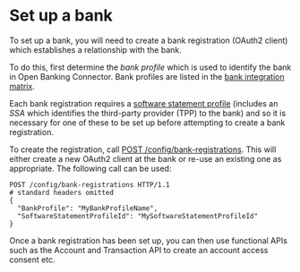 # Set up a bank

To set up a bank, you will need to create a bank registration (OAuth2 client) which establishes a relationship with the bank.

To do this, first determine the *bank profile* which is used to identify the bank in Open Banking Connector. Bank profiles are listed in the [bank integration matrix](../../bank-integration-matrix.md).

Each bank registration requires a [software statement profile](../../configuration/software-statement-profiles-settings.md) (includes an *SSA* which identifies the third-party provider (TPP) to the bank) and so it is necessary for one of these to be set up before attempting to create a bank registration.

To create the registration, call [POST /config/bank-registrations](./openapi.md). This will either create a new OAuth2 client at the bank or re-use an existing one as appropriate. The following call can be used:
```http
POST /config/bank-registrations HTTP/1.1
# standard headers omitted
{
  "BankProfile": "MyBankProfileName",
  "SoftwareStatementProfileId": "MySoftwareStatementProfileId"
}
```

Once a bank registration has been set up, you can then use functional APIs such as the Account and Transaction API to create an account access consent etc.